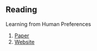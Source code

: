 ## Reading

Learning from Human Preferences  
1. [Paper](https://arxiv.org/pdf/1706.03741.pdf)
2. [Website](https://openai.com/research/learning-from-human-preferences)
